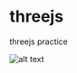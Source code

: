 # threejs
threejs practice


![alt text](https://github.com/taylornicole906/threejs/blob/main/worldscreenshot.JPGg?raw=true)
